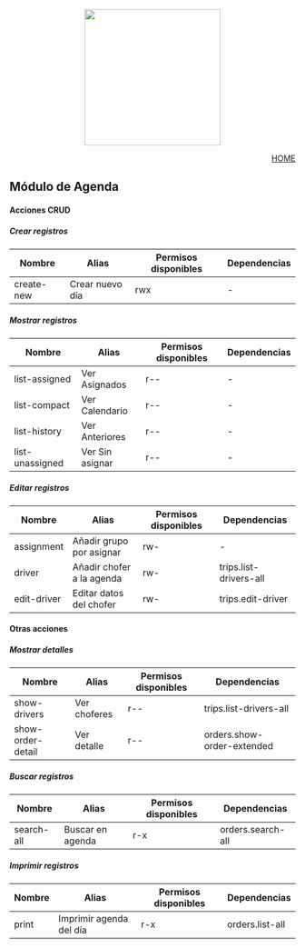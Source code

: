 <p align="center"><a href="https://app.papeleralamilagrosa.com.ar" target="_blank"><img src="https://app.papeleralamilagrosa.com.ar/images/logo.jpg" width="240"></a></p>

<p style="text-align: right;">
  <a href="../README.md">HOME</a>
</p>

## Módulo de Agenda

#### Acciones CRUD
##### Crear registros
Nombre    |Alias             |Permisos disponibles|Dependencias
--        |-                 |-                   |-
create-new|Crear nuevo día   |rwx                 |-

##### Mostrar registros
Nombre         |Alias          |Permisos disponibles|Dependencias
--             |-              |-                   |-
list-assigned  |Ver Asignados  |r--                 |-
list-compact   |Ver Calendario |r--                 |-
list-history   |Ver Anteriores |r--                 |-
list-unassigned|Ver Sin asignar|r--                 |-

##### Editar registros
Nombre         |Alias                       |Permisos disponibles|Dependencias
--             |-                           |-                   |-
assignment     |Añadir grupo por asignar    |rw-                 |-
driver         |Añadir chofer a la agenda   |rw-                 |trips.list-drivers-all
edit-driver    |Editar datos del chofer     |rw-                 |trips.edit-driver

#### Otras acciones
##### Mostrar detalles
Nombre           |Alias       |Permisos disponibles|Dependencias
--               |-           |-                   |-
show-drivers     |Ver choferes|r--                 |trips.list-drivers-all
show-order-detail|Ver detalle |r--                 |orders.show-order-extended

##### Buscar registros
Nombre    |Alias           |Permisos disponibles|Dependencias
--        |-               |-                   |-
search-all|Buscar en agenda|r-x                 |orders.search-all

##### Imprimir registros
Nombre   |Alias                  |Permisos disponibles|Dependencias
--       |-                      |-                   |-
print    |Imprimir agenda del día|r-x                 |orders.list-all
